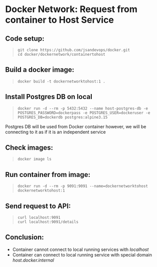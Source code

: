 # Docker Network: Request from container to Host Service

## Code setup:

> ` git clone https://github.com/jsandevops/docker.git `  
> ` cd docker/dockernetwork/containertohost `  

## Build a docker image:  
> ` docker build -t dockernetworktohost:1 . `  

## Install Postgres DB on local
> `docker run -d --rm -p 5432:5432 --name host-postgres-db -e POSTGRES_PASSWORD=dockerpass -e POSTGRES_USER=dockeruser -e POSTGRES_DB=dockerdb postgres:alpine3.15 `  

Postgres DB will be used from Docker container however, we will be connecting to it as if it is an independent service

## Check images:
> ` docker image ls `  

## Run container from image:
> ` docker run -d --rm -p 9091:9091 --name=dockernetworktohost dockernetworktohost:1 `    

## Send request to API:
> ` curl localhost:9091 `   
> ` curl localhost:9091/details `  

## **Conclusion:**
- Container cannot connect to local running services with *localhost*  
- Container can connect to local running service with special domain *host.docker.internal*  
